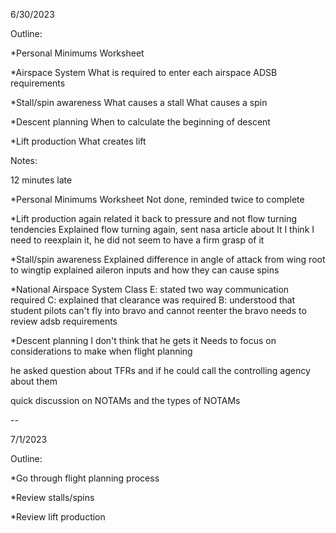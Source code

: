 6/30/2023

Outline:

*Personal Minimums Worksheet

*Airspace System
What is required to enter each airspace
ADSB requirements

*Stall/spin awareness
What causes a stall
What causes a spin

*Descent planning
When to calculate the beginning of descent

*Lift production
What creates lift


Notes:

12 minutes late

*Personal Minimums Worksheet Not done, reminded twice to complete

*Lift production
again related it back to pressure and not flow turning tendencies
Explained flow turning again, sent nasa article about It
I think I need to reexplain it, he did not seem to have a firm grasp of it

*Stall/spin awareness
Explained difference in angle of attack from wing root to wingtip
explained aileron inputs and how they can cause spins

*National Airspace System
Class E: stated two way communication required
C: explained that clearance was required
B: understood that student pilots can't fly into bravo and cannot reenter the bravo
needs to review adsb requirements

*Descent planning
I don't think that he gets it
Needs to focus on considerations to make when flight planning


he asked question about TFRs and if he could call the controlling agency about them

quick discussion on NOTAMs and the types of NOTAMs





--


7/1/2023

Outline:

*Go through flight planning process

*Review stalls/spins

*Review lift production



